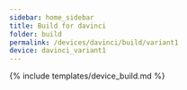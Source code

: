 ```yaml
---
sidebar: home_sidebar
title: Build for davinci
folder: build
permalink: /devices/davinci/build/variant1
device: davinci_variant1
---
```

{% include templates/device_build.md %}
